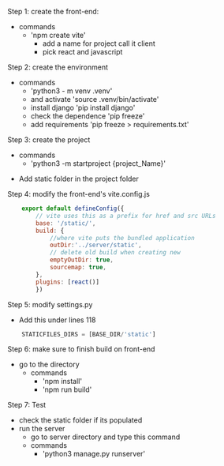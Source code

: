 Step 1: create the front-end:
        
* commands
    - 'npm create vite'
        - add a name for project call it client
        - pick react and javascript
                
Step 2: create the environment
        
* commands
    - 'python3 - m venv .venv'
    - and activate 'source .venv/bin/activate'
    - install django 'pip install django'
    - check the dependence 'pip freeze'
    - add requirements 'pip freeze > requirements.txt'

Step 3: create the project
        
* commands
    - 'python3 -m startproject {project_Name}'
- Add static folder in the project folder

Step 4: modify the front-end's vite.config.js
    
```javascript
    export default defineConfig({
        // vite uses this as a prefix for href and src URLs
        base: '/static/',
        build: {
            //where vite puts the bundled application
            outDir:'../server/static',
            // delete old build when creating new
            emptyOutDir: true,
            sourcemap: true,
        },
        plugins: [react()]
        })
```

Step 5: modify settings.py
    
* Add this under lines 118
    
```python
    STATICFILES_DIRS = [BASE_DIR/'static']
```

Step 6: make sure to finish build on front-end
        
- go to the directory
    * commands
        - 'npm install'
        - 'npm run build'

Step 7: Test
    
- check the static folder if its populated
- run the server
    - go to server directory and type this command
    * commands
        - 'python3 manage.py runserver'

